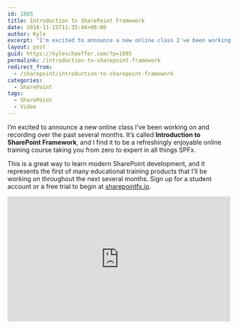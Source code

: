 ```yaml
---
id: 1885
title: Introduction to SharePoint Framework
date: 2018-11-15T11:35:40+00:00
author: Kyle
excerpt: "I'm excited to announce a new online class I've been working on and recording over the past several months. It's called Introduction to SharePoint Framework, and I find it to be a refreshingly enjoyable online training course taking you from zero to expert in all things SPFx."
layout: post
guid: https://kyleschaeffer.com/?p=1885
permalink: /introduction-to-sharepoint-framework
redirect_from:
  - /sharepoint/introduction-to-sharepoint-framework
categories:
  - SharePoint
tags:
  - SharePoint
  - Video
---
```

I’m excited to announce a new online class I’ve been working on and recording over the past several months. It’s called **Introduction to SharePoint Framework**, and I find it to be a refreshingly enjoyable online training course taking you from zero to expert in all things SPFx.

This is a great way to learn modern SharePoint development, and it represents the first of many educational training products that I’ll be working on throughout the next several months. Sign up for a student account or a free trial to begin at [sharepointfx.io](https://sharepointfx.io/).

<div class="video-container focus">
  <iframe width="500" height="281" src="https://www.youtube.com/embed/videoseries?list=PLuUEhNt_aNQOIONMYDaDYZnY3vQA9SGlW" frameborder="0" allow="accelerometer; autoplay; encrypted-media; gyroscope; picture-in-picture" allowfullscreen=""></iframe>
</div>
